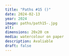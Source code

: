 ```yaml
---
title: "Paths #15 ()"
date: 2024-02-13
year: 2024
image: paths/path15-.jpg
alt: 
dimensions: 20x20 cm
media: watercolour on paper
description: Avaliable
draft: false
---
```


